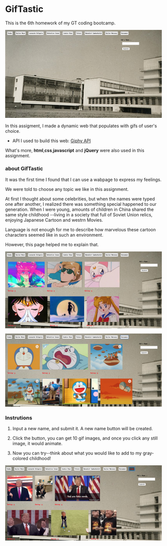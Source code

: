 # GifTastic

This is the 6th homework of my GT coding bootcamp.

![001image](assets/css/images/001.png)

In this assigment, I made a dynamic web that populates with gifs of user's choice. 

* API I used to build this web: [Giphy API](https://developers.giphy.com/docs/)

What's more, **html**,**css**,**javascript** and **jQuery** were also used in this assignment.

### about GifTastic

 It was the first time I found that I can use a wabpage to express my feelings.

 We were told to choose any topic we like in this assignment. 
 
 At first I thought about some celebrities, but when the names were typed one after another, I realized there was something special happened to our generation. When I were young, amounts of children in China shared the same style childhood --living in a society that full of Soviet Union relics, enjoying Japanese Cartoon and westrn Movies. 

 Language is not enough for me to describe how marvelous these cartoon characters seemed like in such an environment.

 However, this page helped me to explain that.

 ![002image](assets/css/images/002.png)

 ![003image](assets/css/images/003.png)

 ### Instrutions

 1. Input a new name, and submit it. A new name button will be created.

 2. Click the button, you can get 10 gif images, and once you click any still image, it would animate.
 
 3. Now you can try--think about what you would like to add to my gray-colored childhood!

  ![004image](assets/css/images/004.png)





 

